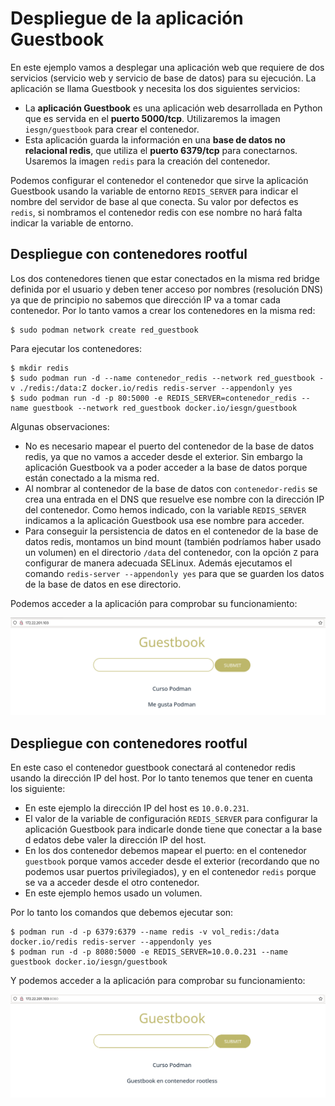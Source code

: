# Despliegue de la aplicación Guestbook

En este ejemplo vamos a desplegar una aplicación web que requiere de dos servicios (servicio web y servicio de base de datos) para su ejecución. La aplicación se llama Guestbook y necesita los dos siguientes servicios:

* La **aplicación Guestbook** es una aplicación web desarrollada en Python que es servida en el **puerto 5000/tcp**. Utilizaremos la imagen `iesgn/guestbook` para crear el contenedor.
* Esta aplicación guarda la información en una **base de datos no relacional redis**, que utiliza el **puerto 6379/tcp** para conectarnos. Usaremos la imagen `redis` para la creación del contenedor.

Podemos configurar el contenedor el contenedor que sirve la aplicación Guestbook usando la variable de entorno `REDIS_SERVER` para indicar el nombre del servidor de base al que conecta. Su valor por defectos es `redis`, si nombramos el contenedor redis con ese nombre no hará falta indicar la variable de entorno.

## Despliegue con contenedores rootful

Los dos contenedores tienen que estar conectados en la misma red bridge definida por el usuario y deben tener acceso por nombres (resolución DNS) ya que de principio no sabemos que dirección IP va a tomar cada contenedor. Por lo tanto vamos a crear los contenedores en la misma red:

```
$ sudo podman network create red_guestbook
```

Para ejecutar los contenedores:

```
$ mkdir redis
$ sudo podman run -d --name contenedor_redis --network red_guestbook -v ./redis:/data:Z docker.io/redis redis-server --appendonly yes
$ sudo podman run -d -p 80:5000 -e REDIS_SERVER=contenedor_redis --name guestbook --network red_guestbook docker.io/iesgn/guestbook
```

Algunas observaciones:

* No es necesario mapear el puerto del contenedor de la base de datos redis, ya que no vamos a acceder desde el exterior. Sin embargo la aplicación Guestbook va a poder acceder a la base de datos porque están conectado a la misma red.
* Al nombrar al contenedor de la base de datos con `contenedor-redis` se crea una entrada en el DNS que resuelve ese nombre con la dirección IP del contenedor. Como hemos indicado, con la variable `REDIS_SERVER` indicamos a la aplicación Guestbook usa ese nombre para acceder.
* Para conseguir la persistencia de datos en el contenedor de la base de datos redis, montamos un bind mount (también podríamos haber usado un volumen) en el directorio `/data` del contenedor, con la opción `Z` para configurar de manera adecuada SELinux. Además ejecutamos el comando `redis-server --appendonly yes` para que se guarden los datos de la base de datos en ese directorio.

Podemos acceder a la aplicación para comprobar su funcionamiento:

![ ](img/guestbook.png)

## Despliegue con contenedores rootful

En este caso el contenedor guestbook conectará al contenedor redis usando la dirección IP del host. Por lo tanto tenemos que tener en cuenta los siguiente:

* En este ejemplo la dirección IP del host es `10.0.0.231`.
* El valor de la variable de configuración `REDIS_SERVER` para configurar la aplicación Guestbook para indicarle donde tiene que conectar a la base d edatos debe valer la dirección IP del host.
* En los dos contenedor debemos mapear el puerto: en el contenedor `guestbook` porque vamos acceder desde el exterior (recordando que no podemos usar puertos privilegiados), y en el contenedor `redis` porque se va a acceder desde el otro contenedor.
* En este ejemplo hemos usado un volumen.

Por lo tanto los comandos que debemos ejecutar son:

```
$ podman run -d -p 6379:6379 --name redis -v vol_redis:/data docker.io/redis redis-server --appendonly yes
$ podman run -d -p 8080:5000 -e REDIS_SERVER=10.0.0.231 --name guestbook docker.io/iesgn/guestbook
```

Y podemos acceder a la aplicación para comprobar su funcionamiento:

![ ](img/guestbook2.png)